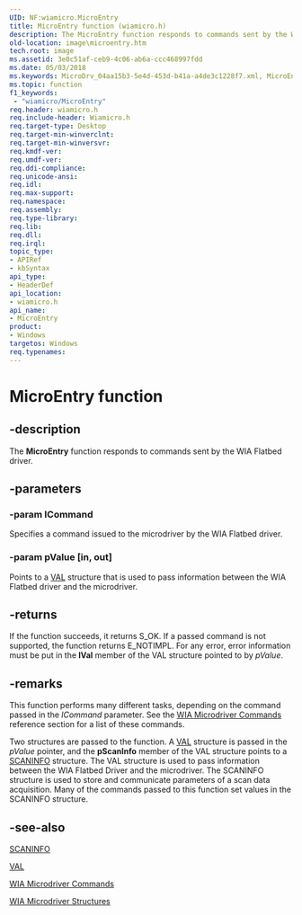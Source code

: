 ```yaml
---
UID: NF:wiamicro.MicroEntry
title: MicroEntry function (wiamicro.h)
description: The MicroEntry function responds to commands sent by the WIA Flatbed driver.
old-location: image\microentry.htm
tech.root: image
ms.assetid: 3e0c51af-ceb9-4c06-ab6a-ccc468997fdd
ms.date: 05/03/2018
ms.keywords: MicroDrv_04aa15b3-5e4d-453d-b41a-a4de3c1228f7.xml, MicroEntry, MicroEntry function [Imaging Devices], image.microentry, wiamicro/MicroEntry
ms.topic: function
f1_keywords:
 - "wiamicro/MicroEntry"
req.header: wiamicro.h
req.include-header: Wiamicro.h
req.target-type: Desktop
req.target-min-winverclnt:
req.target-min-winversvr: 
req.kmdf-ver: 
req.umdf-ver: 
req.ddi-compliance: 
req.unicode-ansi: 
req.idl: 
req.max-support: 
req.namespace: 
req.assembly: 
req.type-library: 
req.lib: 
req.dll: 
req.irql: 
topic_type:
- APIRef
- kbSyntax
api_type:
- HeaderDef
api_location:
- wiamicro.h
api_name:
- MicroEntry
product:
- Windows
targetos: Windows
req.typenames: 
---
```


# MicroEntry function

## -description

The **MicroEntry** function responds to commands sent by the WIA Flatbed driver. 

## -parameters

### -param lCommand

Specifies a command issued to the microdriver by the WIA Flatbed driver. 

### -param pValue [in, out]

Points to a [VAL](https://docs.microsoft.com/windows-hardware/drivers/ddi/wiamicro/ns-wiamicro-val) structure that is used to pass information between the WIA Flatbed driver and the microdriver.

## -returns

If the function succeeds, it returns S_OK. If a passed command is not supported,  the function returns E_NOTIMPL. For any error, error information must be put in the **lVal** member of the VAL structure pointed to by *pValue*.

## -remarks

This function performs many different tasks, depending on the command passed in the *lCommand* parameter. See the [WIA Microdriver Commands](https://docs.microsoft.com/windows-hardware/drivers/image/wia-microdriver-commands) reference section for a list of these commands.

Two structures are passed to the function. A [VAL](https://docs.microsoft.com/windows-hardware/drivers/ddi/wiamicro/ns-wiamicro-val) structure is passed in the *pValue* pointer, and the **pScanInfo** member of the VAL structure points to a [SCANINFO](https://docs.microsoft.com/windows-hardware/drivers/ddi/wiamicro/ns-wiamicro-_scaninfo) structure. The VAL structure is used to pass information between the WIA Flatbed Driver and the microdriver. The SCANINFO structure is used to store and communicate parameters of a scan data acquisition. Many of the commands passed to this function set values in the SCANINFO structure.

## -see-also

[SCANINFO](https://docs.microsoft.com/windows-hardware/drivers/ddi/wiamicro/ns-wiamicro-_scaninfo)

[VAL](https://docs.microsoft.com/windows-hardware/drivers/ddi/wiamicro/ns-wiamicro-val)

[WIA Microdriver Commands](https://docs.microsoft.com/windows-hardware/drivers/image/wia-microdriver-commands)

[WIA Microdriver Structures](https://docs.microsoft.com/windows-hardware/drivers/ddi/_image/index)
